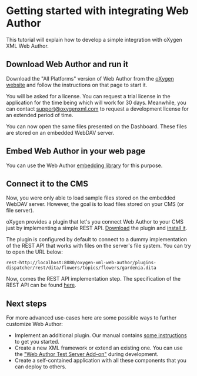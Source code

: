 Getting started with integrating Web Author 
===========================================

This tutorial will explain how to develop a simple integration with oXygen XML Web Author.

Download Web Author and run it
------------------------------

Download the "All Platforms" version of Web Author from the [oXygen website](https://oxygenxml.com/xml_web_author/download_oxygenxml_web_author.html?os=All) and follow the instructions on that page to start it.

You will be asked for a license. You can request a trial license in the application for the time being which will work for 30 days. Meanwhile, you can contact support@oxygenxml.com to request a development license for an extended period of time.

You can now open the same files presented on the Dashboard. These files are stored on an embedded WebDAV server.

Embed Web Author in your web page
---------------------------------

You can use the Web Author [embedding library](embedding-library/) for this purpose. 

Connect it to the CMS
---------------------

Now, you were only able to load sample files stored on the embedded WebDAV server. However, the goal is to load files stored on your CMS (or file server).

oXygen provides a plugin that let's you connect Web Author to your CMS just by implementing a simple REST API. 
[Download](https://github.com/oxygenxml/web-author-rest-connector/releases) the plugin and 
[install it](https://www.oxygenxml.com/doc/versions/18.1.0/ug-webauthor/topics/webapp-configure-plugins.html).

The plugin is configured by default to connect to a dummy implementation of the REST API that works with files on the server's file system. You can try to open the URL below:

```
rest-http://localhost:8080/oxygen-xml-web-author/plugins-dispatcher/rest/dita/flowers/topics/flowers/gardenia.dita
```

Now, comes the REST API implementation step. The specification of the REST API can be found [here](API-spec.md). 


Next steps
----------
For more advanced use-cases here are some possible ways to further customize Web Author:
- Implement an additional plugin. Our manual contains [some instructions](https://oxygenxml.com/doc/versions/18.1/ug-editor/tasks/webapp-plugin-prototyping.html#webapp-plugin-prototyping) to get you started.
- Create a new XML framework or extend an existing one. You can use the ["Web Author Test Server Add-on"](https://oxygenxml.com/doc/versions/18.1/ug-editor/topics/customizing_frameworks.html) during development.
- Create a self-contained application with all these components that you can deploy to others.

